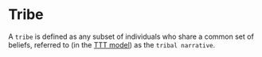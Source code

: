 Tribe
===
 A `tribe` is defined as any subset of individuals who share a common set of beliefs, referred to (in the [TTT model](./tribalTapestry.md)) as the `tribal narrative`.
